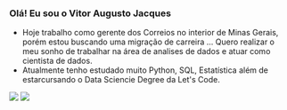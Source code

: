### Olá! Eu sou o Vitor Augusto Jacques

- Hoje trabalho como gerente dos Correios no interior de Minas Gerais, porém estou buscando uma migração de carreira ... Quero realizar o meu sonho de trabalhar na área de analises de dados e atuar como cientista de dados.
- Atualmente tenho estudado muito Python, SQL, Estatística além de estarcursando o Data Sciencie Degree da Let's Code.

<div>
 <a href="https://www.linkedin.com/in/vitor-jacques-655686222/" target="_blank"><img src="https://img.shields.io/badge/LinkedIn-0077B5?style=for-the-badge&logo=linkedin&logoColor=white" target="_blank"></a>
  <a href="mailto:vajjav_jacques@hotmail.com"><img src="https://img.shields.io/badge/Microsoft_Outlook-0078D4?style=for-the-badge&logo=microsoft-outlook&logoColor=white" target="_blank"></a>
 
</div>  
